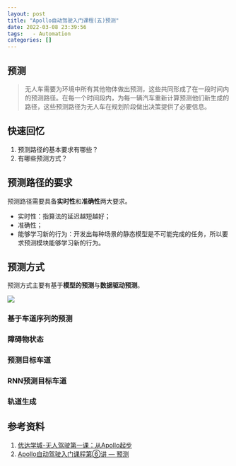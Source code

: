 ```yaml
---
layout: post
title: "Apollo自动驾驶入门课程(五)预测"
date: 2022-03-08 23:39:56
tags:	- Automation
categories: []
---
```


## 预测

> 无人车需要为环境中所有其他物体做出预测，这些共同形成了在一段时间内的预测路径。在每一个时间段内，为每一辆汽车重新计算预测他们新生成的路径，这些预测路径为无人车在规划阶段做出决策提供了必要信息。

## 快速回忆

1. 预测路径的基本要求有哪些？
2. 有哪些预测方式？

<!-- More -->

## 预测路径的要求

预测路径需要具备**实时性**和**准确性**两大要求。

- 实时性：指算法的延迟越短越好；
- 准确性；
- 能够学习新的行为：开发出每种场景的静态模型是不可能完成的任务，所以要求预测模块能够学习新的行为。

## 预测方式

预测方式主要有基于**模型的预测**与**数据驱动预测**。

![](predictmethods.jpg)

### 基于车道序列的预测

### 障碍物状态

### 预测目标车道

### RNN预测目标车道

### 轨道生成



## 参考资料

1. [优达学城-无人驾驶第一课：从Apollo起步](https://apollo.auto/devcenter/coursevideo_cn.html)
2. [Apollo自动驾驶入门课程第⑥讲 — 预测](https://mp.weixin.qq.com/s?__biz=MzI1NjkxOTMyNQ==&mid=2247485361&idx=1&sn=a9d4e10b0ae01530944784afe6825fe2&chksm=ea1e15c3dd699cd56417f27c16f1390fc9fafddae64a9b0ac4e32afeb85ef4b9989a3eac5046&scene=21#wechat_redirect)

